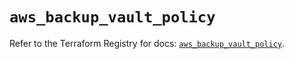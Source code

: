 # `aws_backup_vault_policy`

Refer to the Terraform Registry for docs: [`aws_backup_vault_policy`](https://registry.terraform.io/providers/hashicorp/aws/6.17.0/docs/resources/backup_vault_policy).
